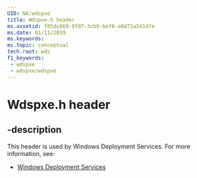 ```yaml
---
UID: NA:wdspxe
title: Wdspxe.h header
ms.assetid: f05dc069-9f07-3cb9-bef6-a6d71a5d14fe
ms.date: 01/11/2019
ms.keywords: 
ms.topic: conceptual
tech.root: wds
f1_keywords:
 - wdspxe
 - wdspxe/wdspxe
---
```


# Wdspxe.h header


## -description

This header is used by Windows Deployment Services. For more information, see:

- [Windows Deployment Services](../_wds/index.md)

